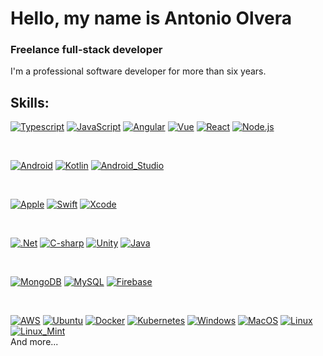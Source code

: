 # Hello, my name is Antonio Olvera
### Freelance full-stack developer

I'm a professional software developer for more than six years.

## Skills:


[![Typescript](https://img.shields.io/badge/Typescript-3178c6?style=for-the-badge&logo=typescript&logoColor=white&labelColor=101010)]()
[![JavaScript](https://img.shields.io/badge/JavaScript-F7DF1E?style=for-the-badge&logo=javascript&logoColor=white&labelColor=101010)]()
[![Angular](https://img.shields.io/badge/Angular-1758b0?style=for-the-badge&logo=angular&logoColor=white&labelColor=101010)]()
[![Vue](https://img.shields.io/badge/Vue-41b883?style=for-the-badge&logo=vue.js&logoColor=white&labelColor=101010)]()
[![React](https://img.shields.io/badge/React-60dafb?style=for-the-badge&logo=react&logoColor=white&labelColor=101010)]()
[![Node.js](https://img.shields.io/badge/Node.js-026e00?style=for-the-badge&logo=node.js&logoColor=white&labelColor=101010)]()

</br>

[![Android](https://img.shields.io/badge/Android-3DDC84?style=for-the-badge&logo=android&logoColor=white&labelColor=101010)]()
[![Kotlin](https://img.shields.io/badge/Kotlin-0095D5?style=for-the-badge&logo=kotlin&logoColor=white&labelColor=101010)]()
[![Android_Studio](https://img.shields.io/badge/Android_Studio-3DDC84?style=for-the-badge&logo=android-studio&logoColor=white&labelColor=101010)]()

</br>

[![Apple](https://img.shields.io/badge/iOS-999999?style=for-the-badge&logo=apple&logoColor=white&labelColor=101010)]()
[![Swift](https://img.shields.io/badge/Swift-FA7343?style=for-the-badge&logo=swift&logoColor=white&labelColor=101010)]()
[![Xcode](https://img.shields.io/badge/Xcode-1575F9?style=for-the-badge&logo=xcode&logoColor=white&labelColor=101010)]()

</br>

[![.Net](https://img.shields.io/badge/.Net-652177?style=for-the-badge&logo=c-sharp&logoColor=white&labelColor=101010)]()
[![C-sharp](https://img.shields.io/badge/c_sharp-652177?style=for-the-badge&logo=c-sharp&logoColor=white&labelColor=101010)]()
[![Unity](https://img.shields.io/badge/unity-f7f7f7?style=for-the-badge&logo=unity&logoColor=white&labelColor=101010)]()
[![Java](https://img.shields.io/badge/Java-e41a1a?style=for-the-badge&logo=java&logoColor=white&labelColor=101010)]()

</br>

[![MongoDB](https://img.shields.io/badge/MongoDB-47A248?style=for-the-badge&logo=mongodb&logoColor=white&labelColor=101010)]()
[![MySQL](https://img.shields.io/badge/MySQL-4479A1?style=for-the-badge&logo=mysql&logoColor=white&labelColor=101010)]()
[![Firebase](https://img.shields.io/badge/Firebase-FFCA28?style=for-the-badge&logo=firebase&logoColor=white&labelColor=101010)]()

</br>

[![AWS](https://img.shields.io/badge/AWS-232F3E?style=for-the-badge&logo=amazon-aws&logoColor=white&labelColor=101010)]()
[![Ubuntu](https://img.shields.io/badge/Ubuntu-d84715?style=for-the-badge&logo=ubuntu&logoColor=white&labelColor=101010)]()
[![Docker](https://img.shields.io/badge/Docker-1c8cae?style=for-the-badge&logo=docker&logoColor=white&labelColor=101010)]()
[![Kubernetes](https://img.shields.io/badge/Kubernetes-326CE5?style=for-the-badge&logo=Kubernetes&logoColor=white&labelColor=101010)]()
[![Windows](https://img.shields.io/badge/Windows-0396ed?style=for-the-badge&logo=windows&logoColor=white&labelColor=101010)]()
[![MacOS](https://img.shields.io/badge/MacOS-f0614e?style=for-the-badge&logo=macos&logoColor=white&labelColor=101010)]()
[![Linux](https://img.shields.io/badge/Linux-f1b70f?style=for-the-badge&logo=linux&logoColor=white&labelColor=101010)]()
[![Linux_Mint](https://img.shields.io/badge/Linux_Mint-81b841?style=for-the-badge&logo=linux-Mint&logoColor=white&labelColor=101010)]()
</br>
And more...

